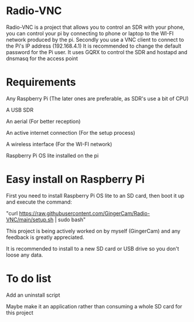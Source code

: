 # Radio-VNC
Radio-VNC is a project that allows you to control an SDR with your phone, you can control your pi by connecting to phone or laptop to the WI-FI network produced by the pi. Secondly you use a VNC client to connect to the Pi's IP address (192.168.4.1)
It is recommended to change the default password for the Pi user.
It uses GQRX to control the SDR and hostapd and dnsmasq for the access point

# Requirements
Any Raspberry Pi (The later ones are preferable, as SDR's use a bit of CPU)

A USB SDR

An aerial (For better reception)

An active internet connection (For the setup process)

A wireless interface (For the WI-FI network)

Raspberry Pi OS lite installed on the pi

# Easy install on Raspberry Pi

First you need to install Raspberry Pi OS lite to an SD card, then boot it up and execute the command:

"curl https://raw.githubusercontent.com/GingerCam/Radio-VNC/main/setup.sh | sudo bash"

This project is being actively worked on by myself (GingerCam) and any feedback is greatly appreciated.

It is recommended to install to a new SD card or USB drive so you don't loose any data.

# To do list

Add an uninstall script

Maybe make it an application rather than consuming a whole SD card for this project

